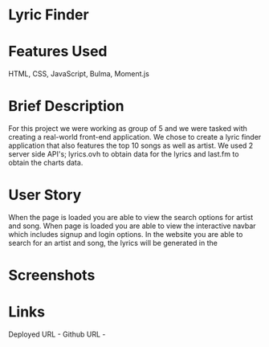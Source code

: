 # Lyric Finder

# Features Used

HTML, CSS, JavaScript, Bulma, Moment.js

# Brief Description

For this project we were working as group of 5 and we were tasked with creating a real-world front-end application. We chose to create a lyric finder application that also features the top 10 songs as well as artist. We used 2 server side API's; lyrics.ovh to obtain data for the lyrics and last.fm to obtain the charts data.

# User Story

When the page is loaded you are able to view the search options for artist and song.
When page is loaded you are able to view the interactive navbar which includes signup and login options. In the website you are able to search for an artist and song, the lyrics will be generated in the

# Screenshots

# Links

Deployed URL -
Github URL -
